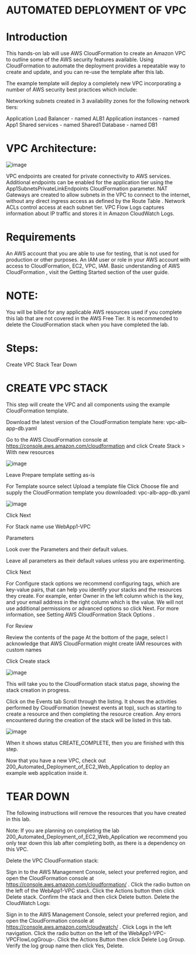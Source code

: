 # AUTOMATED DEPLOYMENT OF VPC

# Introduction
This hands-on lab will use AWS CloudFormation to create an Amazon VPC to outline some of the AWS security features available. Using CloudFormation to automate the deployment provides a repeatable way to create and update, and you can re-use the template after this lab.

The example template will deploy a completely new VPC incorporating a number of AWS security best practices which include:

Networking subnets created in 3 availability zones for the following network tiers:

Application Load Balancer - named ALB1
Application instances - named App1
Shared services - named Shared1
Database - named DB1

# VPC Architecture:

![image](https://user-images.githubusercontent.com/103466963/207374229-54a70859-1199-4344-83ca-b28777bd8da2.png)

VPC endpoints are created for private connectivity to AWS services. Additional endpoints can be enabled for the application tier using the App1SubnetsPrivateLinkEndpoints CloudFormation parameter.
NAT Gateways are created to allow subnets in the VPC to connect to the internet, without any direct ingress access as defined by the Route Table .
Network ACLs control access at each subnet tier.
VPC Flow Logs captures information about IP traffic and stores it in Amazon CloudWatch Logs.

# Requirements
An AWS account that you are able to use for testing, that is not used for production or other purposes.
An IAM user or role in your AWS account with access to CloudFormation, EC2, VPC, IAM.
Basic understanding of AWS CloudFormation , visit the Getting Started section of the user guide.

# NOTE: 
You will be billed for any applicable AWS resources used if you complete this lab that are not covered in the AWS Free Tier. 
It is recommended to delete the CloudFormation stack when you have completed the lab.

# Steps:
Create VPC Stack
Tear Down



# CREATE VPC STACK

This step will create the VPC and all components using the example CloudFormation template.

Download the latest version of the CloudFormation template here: vpc-alb-app-db.yaml

Go to the AWS CloudFormation console at https://console.aws.amazon.com/cloudformation and click Create Stack > With new resources

![image](https://user-images.githubusercontent.com/103466963/207377082-354103d2-8345-4ad7-81cc-563db4098384.png)

Leave Prepare template setting as-is

For Template source select Upload a template file
Click Choose file and supply the CloudFormation template you downloaded: vpc-alb-app-db.yaml

![image](https://user-images.githubusercontent.com/103466963/207377197-be593ecc-3cad-46ee-8497-356e6dd372e2.png)

Click Next

For Stack name use WebApp1-VPC

Parameters

Look over the Parameters and their default values.

Leave all parameters as their default values unless you are experimenting.

Click Next

For Configure stack options we recommend configuring tags, which are key-value pairs, that can help you identify your stacks and the resources they create. For example, enter Owner in the left column which is the key, and your email address in the right column which is the value. We will not use additional permissions or advanced options so click Next. For more information, see Setting AWS CloudFormation Stack Options .

For Review

Review the contents of the page
At the bottom of the page, select I acknowledge that AWS CloudFormation might create IAM resources with custom names

Click Create stack

![image](https://user-images.githubusercontent.com/103466963/207377429-b67eb396-dc62-4ae8-b758-d767f02f07de.png)

This will take you to the CloudFormation stack status page, showing the stack creation in progress.

Click on the Events tab
Scroll through the listing. It shows the activities performed by CloudFormation (newest events at top), such as starting to create a resource and then completing the resource creation.
Any errors encountered during the creation of the stack will be listed in this tab.

![image](https://user-images.githubusercontent.com/103466963/207377523-6168db2a-1bc7-4f9b-a4fc-0f2392223985.png)


When it shows status CREATE_COMPLETE, then you are finished with this step.

Now that you have a new VPC, check out 200_Automated_Deployment_of_EC2_Web_Application to deploy an example web application inside it.



# TEAR DOWN

The following instructions will remove the resources that you have created in this lab.

Note: If you are planning on completing the lab 200_Automated_Deployment_of_EC2_Web_Application we recommend you only tear down this lab after completing both, as there is a dependency on this VPC.

Delete the VPC CloudFormation stack:

Sign in to the AWS Management Console, select your preferred region, and open the CloudFormation console at https://console.aws.amazon.com/cloudformation/ .
Click the radio button on the left of the WebApp1-VPC stack.
Click the Actions button then click Delete stack.
Confirm the stack and then click Delete button.
Delete the CloudWatch Logs:

Sign in to the AWS Management Console, select your preferred region, and open the CloudFormation console at https://console.aws.amazon.com/cloudwatch/ .
Click Logs in the left navigation.
Click the radio button on the left of the WebApp1-VPC-VPCFlowLogGroup-<some unique ID>.
Click the Actions Button then click Delete Log Group.
Verify the log group name then click Yes, Delete.

